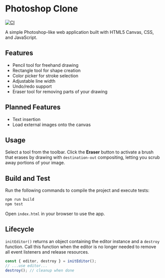# Photoshop Clone

[![CI](https://github.com/OWNER/REPO/actions/workflows/ci.yml/badge.svg?branch=main)](https://github.com/OWNER/REPO/actions/workflows/ci.yml)

A simple Photoshop-like web application built with HTML5 Canvas, CSS, and JavaScript.

## Features

- Pencil tool for freehand drawing
- Rectangle tool for shape creation
- Color picker for stroke selection
- Adjustable line width
- Undo/redo support
- Eraser tool for removing parts of your drawing

## Planned Features

- Text insertion
- Load external images onto the canvas

## Usage

Select a tool from the toolbar. Click the **Eraser** button to activate a brush that erases by drawing with `destination-out` compositing, letting you scrub away portions of your image.

## Build and Test

Run the following commands to compile the project and execute tests:

```bash
npm run build
npm test
```

Open `index.html` in your browser to use the app.

## Lifecycle

`initEditor()` returns an object containing the editor instance and a `destroy` function.
Call this function when the editor is no longer needed to remove all event listeners and release resources.

```ts
const { editor, destroy } = initEditor();
// ...use editor...
destroy(); // cleanup when done
```
